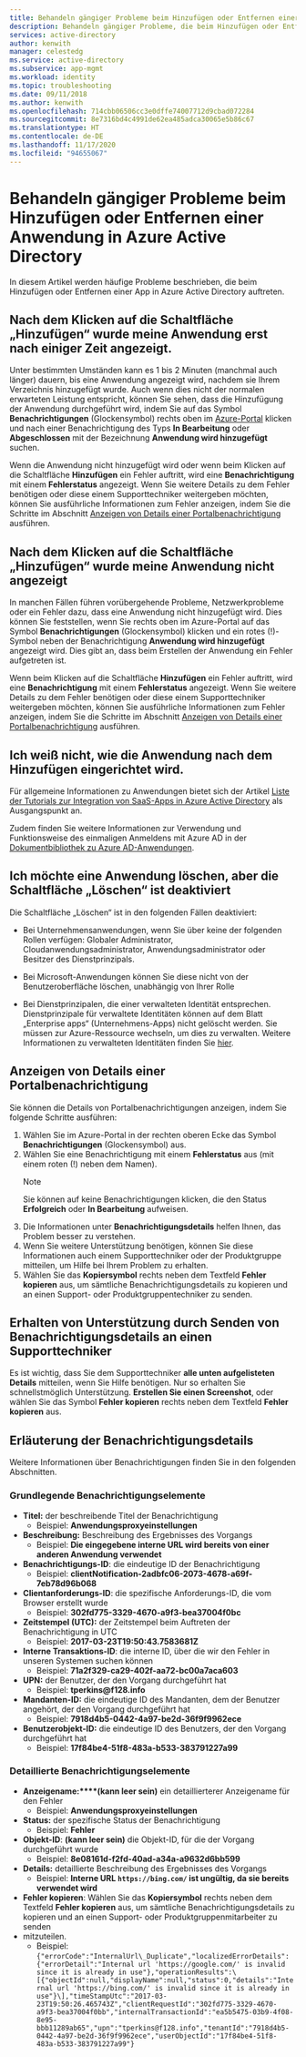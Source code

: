 ```yaml
---
title: Behandeln gängiger Probleme beim Hinzufügen oder Entfernen einer Anwendung in Azure Active Directory
description: Behandeln gängiger Probleme, die beim Hinzufügen oder Entfernen einer App in Azure Active Directory auftreten.
services: active-directory
author: kenwith
manager: celestedg
ms.service: active-directory
ms.subservice: app-mgmt
ms.workload: identity
ms.topic: troubleshooting
ms.date: 09/11/2018
ms.author: kenwith
ms.openlocfilehash: 714cbb06506cc3e0dffe74007712d9cbad072284
ms.sourcegitcommit: 8e7316bd4c4991de62ea485adca30065e5b86c67
ms.translationtype: HT
ms.contentlocale: de-DE
ms.lasthandoff: 11/17/2020
ms.locfileid: "94655067"
---
```

# <a name="troubleshoot-common-problem-adding-or-removing-an-application-to-azure-active-directory"></a>Behandeln gängiger Probleme beim Hinzufügen oder Entfernen einer Anwendung in Azure Active Directory
In diesem Artikel werden häufige Probleme beschrieben, die beim Hinzufügen oder Entfernen einer App in Azure Active Directory auftreten.

## <a name="i-clicked-the-add-button-and-my-application-took-a-long-time-to-appear"></a>Nach dem Klicken auf die Schaltfläche „Hinzufügen“ wurde meine Anwendung erst nach einiger Zeit angezeigt.
Unter bestimmten Umständen kann es 1 bis 2 Minuten (manchmal auch länger) dauern, bis eine Anwendung angezeigt wird, nachdem sie Ihrem Verzeichnis hinzugefügt wurde. Auch wenn dies nicht der normalen erwarteten Leistung entspricht, können Sie sehen, dass die Hinzufügung der Anwendung durchgeführt wird, indem Sie auf das Symbol **Benachrichtigungen** (Glockensymbol) rechts oben im [Azure-Portal](https://portal.azure.com/) klicken und nach einer Benachrichtigung des Typs **In Bearbeitung** oder **Abgeschlossen** mit der Bezeichnung **Anwendung wird hinzugefügt** suchen.

Wenn die Anwendung nicht hinzugefügt wird oder wenn beim Klicken auf die Schaltfläche **Hinzufügen** ein Fehler auftritt, wird eine **Benachrichtigung** mit einem **Fehlerstatus** angezeigt. Wenn Sie weitere Details zu dem Fehler benötigen oder diese einem Supporttechniker weitergeben möchten, können Sie ausführliche Informationen zum Fehler anzeigen, indem Sie die Schritte im Abschnitt [Anzeigen von Details einer Portalbenachrichtigung](#how-to-see-the-details-of-a-portal-notification) ausführen.

## <a name="i-clicked-the-add-button-and-my-application-didnt-appear"></a>Nach dem Klicken auf die Schaltfläche „Hinzufügen“ wurde meine Anwendung nicht angezeigt
In manchen Fällen führen vorübergehende Probleme, Netzwerkprobleme oder ein Fehler dazu, dass eine Anwendung nicht hinzugefügt wird. Dies können Sie feststellen, wenn Sie rechts oben im Azure-Portal auf das Symbol **Benachrichtigungen** (Glockensymbol) klicken und ein rotes (!)-Symbol neben der Benachrichtigung **Anwendung wird hinzugefügt** angezeigt wird. Dies gibt an, dass beim Erstellen der Anwendung ein Fehler aufgetreten ist.

Wenn beim Klicken auf die Schaltfläche **Hinzufügen** ein Fehler auftritt, wird eine **Benachrichtigung** mit einem **Fehlerstatus** angezeigt. Wenn Sie weitere Details zu dem Fehler benötigen oder diese einem Supporttechniker weitergeben möchten, können Sie ausführliche Informationen zum Fehler anzeigen, indem Sie die Schritte im Abschnitt [Anzeigen von Details einer Portalbenachrichtigung](#how-to-see-the-details-of-a-portal-notification) ausführen.

## <a name="i-dont-know-how-to-set-up-my-application-once-ive-added-it"></a>Ich weiß nicht, wie die Anwendung nach dem Hinzufügen eingerichtet wird.
Für allgemeine Informationen zu Anwendungen bietet sich der Artikel [Liste der Tutorials zur Integration von SaaS-Apps in Azure Active Directory](../saas-apps/tutorial-list.md) als Ausgangspunkt an.

Zudem finden Sie weitere Informationen zur Verwendung und Funktionsweise des einmaligen Anmeldens mit Azure AD in der [Dokumentbibliothek zu Azure AD-Anwendungen](./what-is-application-management.md).

## <a name="i-want-to-delete-an-application-but-the-delete-button-is-disabled"></a>Ich möchte eine Anwendung löschen, aber die Schaltfläche „Löschen“ ist deaktiviert

Die Schaltfläche „Löschen“ ist in den folgenden Fällen deaktiviert:

- Bei Unternehmensanwendungen, wenn Sie über keine der folgenden Rollen verfügen: Globaler Administrator, Cloudanwendungsadministrator, Anwendungsadministrator oder Besitzer des Dienstprinzipals.

- Bei Microsoft-Anwendungen können Sie diese nicht von der Benutzeroberfläche löschen, unabhängig von Ihrer Rolle

- Bei Dienstprinzipalen, die einer verwalteten Identität entsprechen. Dienstprinzipale für verwaltete Identitäten können auf dem Blatt „Enterprise apps“ (Unternehmens-Apps) nicht gelöscht werden. Sie müssen zur Azure-Ressource wechseln, um dies zu verwalten. Weitere Informationen zu verwalteten Identitäten finden Sie [hier](../managed-identities-azure-resources/overview.md).

## <a name="how-to-see-the-details-of-a-portal-notification"></a>Anzeigen von Details einer Portalbenachrichtigung
Sie können die Details von Portalbenachrichtigungen anzeigen, indem Sie folgende Schritte ausführen:
1.  Wählen Sie im Azure-Portal in der rechten oberen Ecke das Symbol **Benachrichtigungen** (Glockensymbol) aus.
2.  Wählen Sie eine Benachrichtigung mit einem **Fehlerstatus** aus (mit einem roten (!) neben dem Namen).
    >[!NOTE]
    >Sie können auf keine Benachrichtigungen klicken, die den Status **Erfolgreich** oder **In Bearbeitung** aufweisen.
4.  Die Informationen unter **Benachrichtigungsdetails** helfen Ihnen, das Problem besser zu verstehen.
5.  Wenn Sie weitere Unterstützung benötigen, können Sie diese Informationen auch einem Supporttechniker oder der Produktgruppe mitteilen, um Hilfe bei Ihrem Problem zu erhalten.
6.  Wählen Sie das **Kopiersymbol** rechts neben dem Textfeld **Fehler kopieren** aus, um sämtliche Benachrichtigungsdetails zu kopieren und an einen Support- oder Produktgruppentechniker zu senden.

## <a name="how-to-get-help-by-sending-notification-details-to-a-support-engineer"></a>Erhalten von Unterstützung durch Senden von Benachrichtigungsdetails an einen Supporttechniker
Es ist wichtig, dass Sie dem Supporttechniker **alle unten aufgelisteten Details** mitteilen, wenn Sie Hilfe benötigen. Nur so erhalten Sie schnellstmöglich Unterstützung. **Erstellen Sie einen Screenshot**, oder wählen Sie das Symbol **Fehler kopieren** rechts neben dem Textfeld **Fehler kopieren** aus.

## <a name="notification-details-explained"></a>Erläuterung der Benachrichtigungsdetails
Weitere Informationen über Benachrichtigungen finden Sie in den folgenden Abschnitten.

### <a name="essential-notification-items"></a>Grundlegende Benachrichtigungselemente
- **Titel:** der beschreibende Titel der Benachrichtigung
  * Beispiel: **Anwendungsproxyeinstellungen**
- **Beschreibung:** Beschreibung des Ergebnisses des Vorgangs
  -   Beispiel: **Die eingegebene interne URL wird bereits von einer anderen Anwendung verwendet**
- **Benachrichtigungs-ID**: die eindeutige ID der Benachrichtigung
  -   Beispiel: **clientNotification-2adbfc06-2073-4678-a69f-7eb78d96b068**
- **Clientanforderungs-ID**: die spezifische Anforderungs-ID, die vom Browser erstellt wurde
  -   Beispiel: **302fd775-3329-4670-a9f3-bea37004f0bc**
- **Zeitstempel (UTC):** der Zeitstempel beim Auftreten der Benachrichtigung in UTC
  -   Beispiel: **2017-03-23T19:50:43.7583681Z**
- **Interne Transaktions-ID**: die interne ID, über die wir den Fehler in unseren Systemen suchen können
  -   Beispiel: **71a2f329-ca29-402f-aa72-bc00a7aca603**
- **UPN:** der Benutzer, der den Vorgang durchgeführt hat
  -   Beispiel: **tperkins\@f128.info**
- **Mandanten-ID:** die eindeutige ID des Mandanten, dem der Benutzer angehört, der den Vorgang durchgeführt hat
  -   Beispiel: **7918d4b5-0442-4a97-be2d-36f9f9962ece**
- **Benutzerobjekt-ID:** die eindeutige ID des Benutzers, der den Vorgang durchgeführt hat
  -   Beispiel: **17f84be4-51f8-483a-b533-383791227a99**

### <a name="detailed-notification-items"></a>Detaillierte Benachrichtigungselemente
-   **Anzeigename:****(kann leer sein)** ein detaillierterer Anzeigename für den Fehler
    -   Beispiel: **Anwendungsproxyeinstellungen**
-   **Status:** der spezifische Status der Benachrichtigung
    -   Beispiel: **Fehler**
-   **Objekt-ID**: **(kann leer sein)** die Objekt-ID, für die der Vorgang durchgeführt wurde
    -   Beispiel: **8e08161d-f2fd-40ad-a34a-a9632d6bb599**
-   **Details:** detaillierte Beschreibung des Ergebnisses des Vorgangs
    -   Beispiel: **Interne URL `https://bing.com/` ist ungültig, da sie bereits verwendet wird**
-   **Fehler kopieren**: Wählen Sie das **Kopiersymbol** rechts neben dem Textfeld **Fehler kopieren** aus, um sämtliche Benachrichtigungsdetails zu kopieren und an einen Support- oder Produktgruppenmitarbeiter zu senden 
-   mitzuteilen.
    -   Beispiel: ```{"errorCode":"InternalUrl\_Duplicate","localizedErrorDetails":{"errorDetail":"Internal url 'https://google.com/' is invalid since it is already in use"},"operationResults":\[{"objectId":null,"displayName":null,"status":0,"details":"Internal url 'https://bing.com/' is invalid since it is already in use"}\],"timeStampUtc":"2017-03-23T19:50:26.465743Z","clientRequestId":"302fd775-3329-4670-a9f3-bea37004f0bb","internalTransactionId":"ea5b5475-03b9-4f08-8e95-bbb11289ab65","upn":"tperkins@f128.info","tenantId":"7918d4b5-0442-4a97-be2d-36f9f9962ece","userObjectId":"17f84be4-51f8-483a-b533-383791227a99"}```
